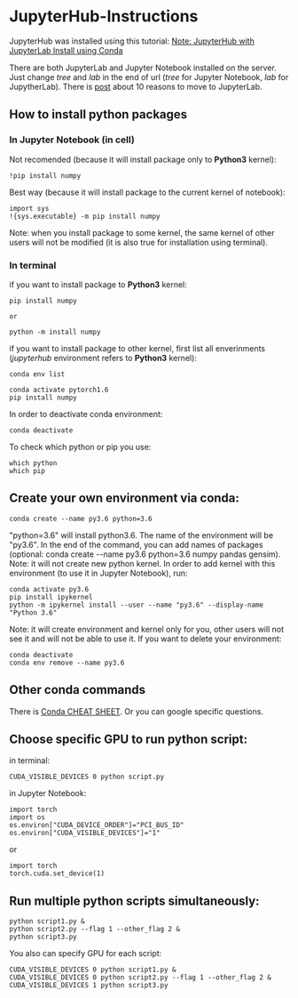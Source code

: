# JupyterHub-Instructions

JupyterHub was installed using this tutorial: [Note: JupyterHub with JupyterLab Install using Conda](https://www.pugetsystems.com/labs/hpc/Note-JupyterHub-with-JupyterLab-Install-using-Conda-1729/?__cf_chl_captcha_tk__=2b09eabaee415536161c510f692993167f0fae39-1605719268-0-AT0lMwu6Nq5_klECiVLrHm1lSOYR-Xgj_p1h1z3SMHWZOxNAcNFfcA81gy-W3c0EehzlXvCeEFzl_7_z6j8qyfCJVgMVOQAZZxtTQPeSWVNM-fG1edis8D9um7_Z6BktMeetiFSG1Jr9c9U0uSEKvT3_TXkt7twDIlpr_CuHtjcRiYqrI1HkBt5Bo67anv-wnfd38uAcc8byWJBvo06rPWG0E-hN11QlIGbzYBZAgSLUJqYxPyndkYx9lHV3BUmL33DQMpJVeKJ09dQRIg39MjEohMt7K_jNA47m_nUoQQEVaFqGgZzHejzEBZ-pLHZoy0CElaEbuGnLji2QOS7Eo9Ewp7pVj7Aap4U8a9ApuvyVS_9OeBPE0q8_hnKrXIDz4YEzaKcDmgXewLoTVy9XwIrg4JSDK7x8RM1DsmUV5Z4vFNuejxyA5hlb5wJ1PB3UAAt8klMkqEoCIk8mUWnwFHRgp0nQ5sb7tp3XiXcKVn9kiG4J-51Ld-tzk6hNYHHXcmT4Vc215MpftE_YKQo0VkyiVmaX5YHnBX5kwPwyI1eoetEPC_zRL8HNyHFaRUejGkcem3kaUdlFulI7wpRvemudlphsn9MDUGogeY9zfWby)


There are both JupyterLab and Jupyter Notebook installed on the server. Just change *tree* and *lab* in the end of url (*tree* for Jupyter Notebook, *lab* for JupytherLab). There is [post](https://www.analyticsvidhya.com/blog/2020/06/10-powerful-reasons-jupyterlab-data-science/) about 10 reasons to move to JupyterLab. 

## How to install python packages

### In Jupyter Notebook (in cell)
Not recomended (because it will install package only to **Python3** kernel):
```
!pip install numpy
```
Best way (because it will install package to the current kernel of notebook):
```
import sys
!{sys.executable} -m pip install numpy
```
Note: when you install package to some kernel, the same kernel of other users will not be modified (it is also true for installation using terminal).

### In terminal
if you want to install package to **Python3** kernel:
```
pip install numpy

or 

python -m install numpy
```

if you want to install package to other kernel, first list all enverinments (*jupyterhub* environment refers to **Python3** kernel):
```
conda env list
```
```
conda activate pytorch1.6 
pip install numpy
```
In order to deactivate conda environment:
```
conda deactivate
```
To check which python or pip you use:
```
which python
which pip
```

## Create your own environment via conda:
```
conda create --name py3.6 python=3.6 
```
"python=3.6" will install python3.6. The name of the environment will be "py3.6". In the end of the command, you can add names of packages (optional: conda create --name py3.6 python=3.6 numpy pandas gensim). Note: it will not create new python kernel. In order to add kernel with this environment (to use it in Jupyter Notebook), run:
```
conda activate py3.6
pip install ipykernel
python -m ipykernel install --user --name "py3.6" --display-name "Python 3.6"
```
Note: it will create environment and kernel only for you, other users will not see it and will not be able to use it.
If you want to delete your environment:
```
conda deactivate
conda env remove --name py3.6
```

## Other conda commands
There is [Conda CHEAT SHEET](https://docs.conda.io/projects/conda/en/4.6.0/_downloads/52a95608c49671267e40c689e0bc00ca/conda-cheatsheet.pdf). Or you can google specific questions.

## Choose specific GPU to run python script:
in terminal:
```
CUDA_VISIBLE_DEVICES 0 python script.py
```
in Jupyter Notebook:
```
import torch
import os
os.environ["CUDA_DEVICE_ORDER"]="PCI_BUS_ID"
os.environ["CUDA_VISIBLE_DEVICES"]="1"
```
or 
```
import torch
torch.cuda.set_device(1)
```
## Run multiple python scripts simultaneously:
```
python script1.py &
python script2.py --flag 1 --other_flag 2 &
python script3.py
```
You also can specify GPU for each script:
```
CUDA_VISIBLE_DEVICES 0 python script1.py &
CUDA_VISIBLE_DEVICES 0 python script2.py --flag 1 --other_flag 2 &
CUDA_VISIBLE_DEVICES 1 python script3.py
```

